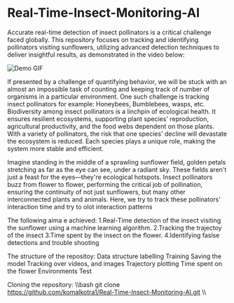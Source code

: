 # Real-Time-Insect-Monitoring-AI

Accurate real-time detection of insect pollinators is a critical challenge faced globally. This repository focuses on tracking and identifying pollinators visiting sunflowers, utilizing advanced detection techniques to deliver insightful results, as demonstrated in the video below:

![Demo GIF](https://github.com/komalkotra1/Real-Time-Insect-Monitoring-AI/blob/master/Assets/object_tracking_with_custom_labels.gif)

If presented by a challenge of quantifying behavior, we will be stuck with an almost an impossible task of counting and keeping track of number of organisms in a particular environment. One such challenge is tracking insect pollinators for example: Honeybees, Bumblebees, wasps, etc. Biodiversity among insect pollinators is a linchpin of ecological health. It ensures resilient ecosystems, supporting plant species' reproduction, agricultural productivity, and the food webs dependent on those plants. With a variety of pollinators, the risk that one species' decline will devastate the ecosystem is reduced. Each species plays a unique role, making the system more stable and efficient.

Imagine standing in the middle of a sprawling sunflower field, golden petals stretching as far as the eye can see, under a radiant sky. These fields aren't just a feast for the eyes—they're ecological hotspots. Insect pollinators buzz from flower to flower, performing the critical job of pollination, ensuring the continuity of not just sunflowers, but many other interconnected plants and animals.
Here, we try to track these pollinators' interaction time and try to olot interaction patterns 

The following aima e achieved:
1.Real-Time detection of the insect visiting the sunflower using a machine learning algorithm.
2.Tracking the trajectoy of the insect
3.Time spent by the insect on the flower.
4.Identifying faslse detections and trouble shooting 

The structure of the repositoy:
Data structure
labelling
Training
Saving the model
Tracking over videos, and images
Trajectory plotting 
Time spent on the flower
Environments 
Test


Cloning the repository: 
\\\bash git clone https://github.com/komalkotra1/Real-Time-Insect-Monitoring-AI.git \\\
